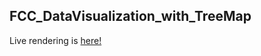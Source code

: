 ## FCC_DataVisualization_with_TreeMap

Live rendering is [here!](https://archcharles.github.io/FCC_DataVisualization_with_TreeMap/)
